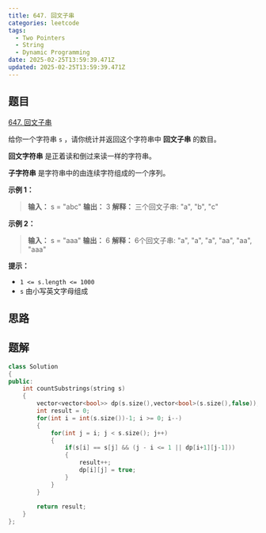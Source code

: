 ```yaml
---
title: 647. 回文子串
categories: leetcode
tags: 
  - Two Pointers
  - String
  - Dynamic Programming
date: 2025-02-25T13:59:39.471Z
updated: 2025-02-25T13:59:39.471Z
---
```


<!--more-->

## 题目

[647. 回文子串](https://leetcode.cn/problems/palindromic-substrings)

给你一个字符串 `s` ，请你统计并返回这个字符串中 **回文子串** 的数目。

**回文字符串** 是正着读和倒过来读一样的字符串。

**子字符串** 是字符串中的由连续字符组成的一个序列。



**示例 1：**

> 
> 
> **输入：** s = "abc"
> **输出：** 3
> **解释：** 三个回文子串: "a", "b", "c"
> 

**示例 2：**

> 
> 
> **输入：** s = "aaa"
> **输出：** 6
> **解释：** 6个回文子串: "a", "a", "a", "aa", "aa", "aaa"



**提示：**

  * `1 <= s.length <= 1000`
  * `s` 由小写英文字母组成



## 思路


## 题解

```cpp
class Solution
{
public:
    int countSubstrings(string s)
    {
        vector<vector<bool>> dp(s.size(),vector<bool>(s.size(),false));
        int result = 0;
        for(int i = int(s.size())-1; i >= 0; i--)
        {
            for(int j = i; j < s.size(); j++)
            {
                if(s[i] == s[j] && (j - i <= 1 || dp[i+1][j-1]))
                {
                    result++;
                    dp[i][j] = true;
                }
            }
        }
        
        return result;
    }
};
```
